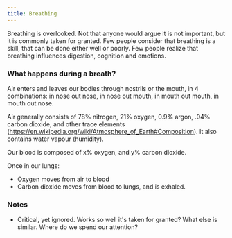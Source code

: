 ```yaml
---
title: Breathing
---
```


Breathing is overlooked. Not that anyone would argue it is not important, but it is commonly taken for granted. Few people consider that breathing is a skill, that can be done either well or poorly. Few people realize that breathing influences digestion, cognition and emotions.

### What happens during a breath?
Air enters and leaves our bodies through nostrils or the mouth, in 4 combinations: in nose out nose, in nose out mouth, in mouth out mouth, in mouth out nose.

Air generally consists of 78% nitrogen, 21% oxygen, 0.9% argon, .04% carbon dioxide, and other trace elements (https://en.wikipedia.org/wiki/Atmosphere_of_Earth#Composition). It also contains water vapour (humidity).

Our blood is composed of x% oxygen, and y% carbon dioxide.

Once in our lungs:
  - Oxygen moves from air to blood
  - Carbon dioxide moves from blood to lungs, and is exhaled.


### Notes

- Critical, yet ignored. Works so well it's taken for granted? What else is similar. Where do we spend our attention?
